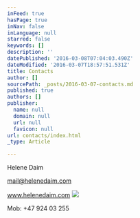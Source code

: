 ```yaml
---
inFeed: true
hasPage: true
inNav: false
inLanguage: null
starred: false
keywords: []
description: ''
datePublished: '2016-03-08T07:04:03.490Z'
dateModified: '2016-03-07T18:57:51.531Z'
title: Contacts
author: []
sourcePath: _posts/2016-03-07-contacts.md
published: true
authors: []
publisher:
  name: null
  domain: null
  url: null
  favicon: null
url: contacts/index.html
_type: Article

---
```

Helene Daim 

mail@helenedaim.com 

www.helenedaim.com ![](https://the-grid-user-content.s3-us-west-2.amazonaws.com/60691283-1977-4d43-b475-a7e8d57cb93f.png)

Mob: +47 924 03 255